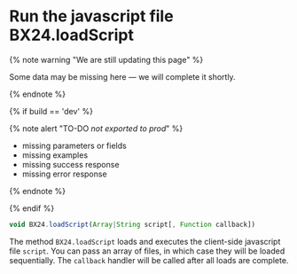 # Run the javascript file BX24.loadScript

{% note warning "We are still updating this page" %}

Some data may be missing here — we will complete it shortly.

{% endnote %}

{% if build == 'dev' %}

{% note alert "TO-DO _not exported to prod_" %}

- missing parameters or fields
- missing examples
- missing success response
- missing error response

{% endnote %}

{% endif %}

```js
void BX24.loadScript(Array|String script[, Function callback])
```

The method `BX24.loadScript` loads and executes the client-side javascript file `script`. You can pass an array of files, in which case they will be loaded sequentially. The `callback` handler will be called after all loads are complete.
